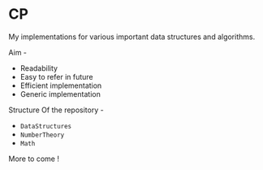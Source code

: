 # CP

My implementations for various important data structures and algorithms.

Aim - 
* Readability
* Easy to refer in future
* Efficient implementation
* Generic implementation

Structure Of the repository -
* `DataStructures`
* `NumberTheory`
* `Math`

More to come !
